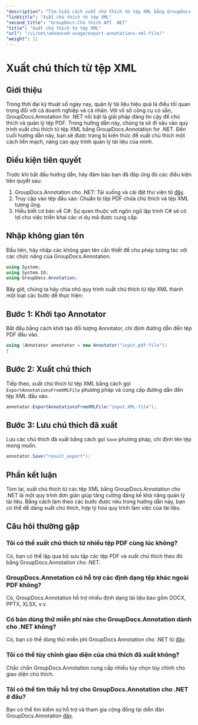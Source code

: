 ```yaml
---
"description": "Tìm hiểu cách xuất chú thích từ tệp XML bằng GroupDocs.Annotation cho .NET, giúp đơn giản hóa quy trình quản lý tài liệu của bạn một cách hiệu quả."
"linktitle": "Xuất chú thích từ tệp XML"
"second_title": "GroupDocs.Chú thích API .NET"
"title": "Xuất chú thích từ tệp XML"
"url": "/vi/net/advanced-usage/export-annotations-xml-file/"
"weight": 11
---
```


# Xuất chú thích từ tệp XML

## Giới thiệu
Trong thời đại kỹ thuật số ngày nay, quản lý tài liệu hiệu quả là điều tối quan trọng đối với cả doanh nghiệp và cá nhân. Với vô số công cụ có sẵn, GroupDocs.Annotation for .NET nổi bật là giải pháp đáng tin cậy để chú thích và quản lý tệp PDF. Trong hướng dẫn này, chúng ta sẽ đi sâu vào quy trình xuất chú thích từ tệp XML bằng GroupDocs.Annotation for .NET. Đến cuối hướng dẫn này, bạn sẽ được trang bị kiến thức để xuất chú thích một cách liền mạch, nâng cao quy trình quản lý tài liệu của mình.
## Điều kiện tiên quyết
Trước khi bắt đầu hướng dẫn, hãy đảm bảo bạn đã đáp ứng đủ các điều kiện tiên quyết sau:
1. GroupDocs.Annotation cho .NET: Tải xuống và cài đặt thư viện từ [đây](https://releases.groupdocs.com/annotation/net/).
2. Truy cập vào tệp đầu vào: Chuẩn bị tệp PDF chứa chú thích và tệp XML tương ứng.
3. Hiểu biết cơ bản về C#: Sự quen thuộc với ngôn ngữ lập trình C# sẽ có lợi cho việc triển khai các ví dụ mã được cung cấp.

## Nhập không gian tên
Đầu tiên, hãy nhập các không gian tên cần thiết để cho phép tương tác với các chức năng của GroupDocs.Annotation.
```csharp
using System;
using System.IO;
using GroupDocs.Annotation;
```

Bây giờ, chúng ta hãy chia nhỏ quy trình xuất chú thích từ tệp XML thành một loạt các bước dễ thực hiện:
## Bước 1: Khởi tạo Annotator
Bắt đầu bằng cách khởi tạo đối tượng Annotator, chỉ định đường dẫn đến tệp PDF đầu vào.
```csharp
using (Annotator annotator = new Annotator("input.pdf-file"))
{
```
## Bước 2: Xuất chú thích
Tiếp theo, xuất chú thích từ tệp XML bằng cách gọi `ExportAnnotationsFromXMLFile` phương pháp và cung cấp đường dẫn đến tệp XML đầu vào.
```csharp
annotator.ExportAnnotationsFromXMLFile("input.XML-file");
```
## Bước 3: Lưu chú thích đã xuất
Lưu các chú thích đã xuất bằng cách gọi `Save` phương pháp, chỉ định tên tệp mong muốn.
```csharp
annotator.Save("result_export");
```

## Phần kết luận
Tóm lại, xuất chú thích từ các tệp XML bằng GroupDocs.Annotation cho .NET là một quy trình đơn giản giúp tăng cường đáng kể khả năng quản lý tài liệu. Bằng cách làm theo các bước được nêu trong hướng dẫn này, bạn có thể dễ dàng xuất chú thích, hợp lý hóa quy trình làm việc của tài liệu.
## Câu hỏi thường gặp
### Tôi có thể xuất chú thích từ nhiều tệp PDF cùng lúc không?
Có, bạn có thể lặp qua bộ sưu tập các tệp PDF và xuất chú thích theo đó bằng GroupDocs.Annotation cho .NET.
### GroupDocs.Annotation có hỗ trợ các định dạng tệp khác ngoài PDF không?
Có, GroupDocs.Annotation hỗ trợ nhiều định dạng tài liệu bao gồm DOCX, PPTX, XLSX, v.v.
### Có bản dùng thử miễn phí nào cho GroupDocs.Annotation dành cho .NET không?
Có, bạn có thể dùng thử miễn phí GroupDocs.Annotation cho .NET từ [đây](https://releases.groupdocs.com/).
### Tôi có thể tùy chỉnh giao diện của chú thích đã xuất không?
Chắc chắn GroupDocs.Annotation cung cấp nhiều tùy chọn tùy chỉnh cho giao diện chú thích.
### Tôi có thể tìm thấy hỗ trợ cho GroupDocs.Annotation cho .NET ở đâu?
Bạn có thể tìm kiếm sự hỗ trợ và tham gia cộng đồng tại diễn đàn GroupDocs.Annotation [đây](https://forum.groupdocs.com/c/annotation/10).